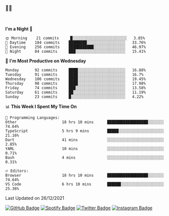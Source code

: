 ### 🤙🍺

<!-- <a href="https://github-readme-stats.vercel.app/api?username=hzak2xx&count_private=true&show_icons=true&theme=dracula">
  <img align="center" src="https://github-readme-stats.vercel.app/api?username=hzak2xx&count_private=true&show_icons=true&theme=dracula" />
</a>
</br> -->
</br>

<!--START_SECTION:waka-->
**I'm a Night 🦉** 

```text
🌞 Morning    21 commits     █░░░░░░░░░░░░░░░░░░░░░░░░   3.85% 
🌆 Daytime    184 commits    ████████░░░░░░░░░░░░░░░░░   33.76% 
🌃 Evening    256 commits    ███████████░░░░░░░░░░░░░░   46.97% 
🌙 Night      84 commits     ███░░░░░░░░░░░░░░░░░░░░░░   15.41%

```
📅 **I'm Most Productive on Wednesday** 

```text
Monday       92 commits     ████░░░░░░░░░░░░░░░░░░░░░   16.88% 
Tuesday      91 commits     ████░░░░░░░░░░░░░░░░░░░░░   16.7% 
Wednesday    106 commits    ████░░░░░░░░░░░░░░░░░░░░░   19.45% 
Thursday     98 commits     ████░░░░░░░░░░░░░░░░░░░░░   17.98% 
Friday       74 commits     ███░░░░░░░░░░░░░░░░░░░░░░   13.58% 
Saturday     61 commits     ██░░░░░░░░░░░░░░░░░░░░░░░   11.19% 
Sunday       23 commits     █░░░░░░░░░░░░░░░░░░░░░░░░   4.22%

```


📊 **This Week I Spent My Time On** 

```text
💬 Programming Languages: 
Other                    18 hrs 10 mins      ██████████████████░░░░░░░   74.64% 
TypeScript               5 hrs 9 mins        █████░░░░░░░░░░░░░░░░░░░░   21.16% 
Dart                     41 mins             ░░░░░░░░░░░░░░░░░░░░░░░░░   2.85% 
YAML                     10 mins             ░░░░░░░░░░░░░░░░░░░░░░░░░   0.71% 
Bash                     4 mins              ░░░░░░░░░░░░░░░░░░░░░░░░░   0.31%

🔥 Editors: 
Browser                  18 hrs 10 mins      ██████████████████░░░░░░░   74.64% 
VS Code                  6 hrs 10 mins       ██████░░░░░░░░░░░░░░░░░░░   25.36%

```


 Last Updated on 26/12/2021
<!--END_SECTION:waka-->

[![GitHub Badge](https://img.shields.io/badge/GitHub-100000?style=for-the-badge&logo=github&logoColor=white)](https://github.com/hzak2xx)
[![Spotify Badge](https://img.shields.io/badge/Spotify-1ED760?&style=for-the-badge&logo=spotify&logoColor=white)](https://open.spotify.com/user/uf90s6sbbh75a1mt44clkhkvf)
[![Twitter Badge](https://img.shields.io/badge/Twitter-1DA1F2?style=for-the-badge&logo=twitter&logoColor=white)](https://twitter.com/hzak2xx)
[![Instagram Badge](https://img.shields.io/badge/Instagram-E4405F?style=for-the-badge&logo=instagram&logoColor=white)](https://www.instagram.com/hzak2xx/)
